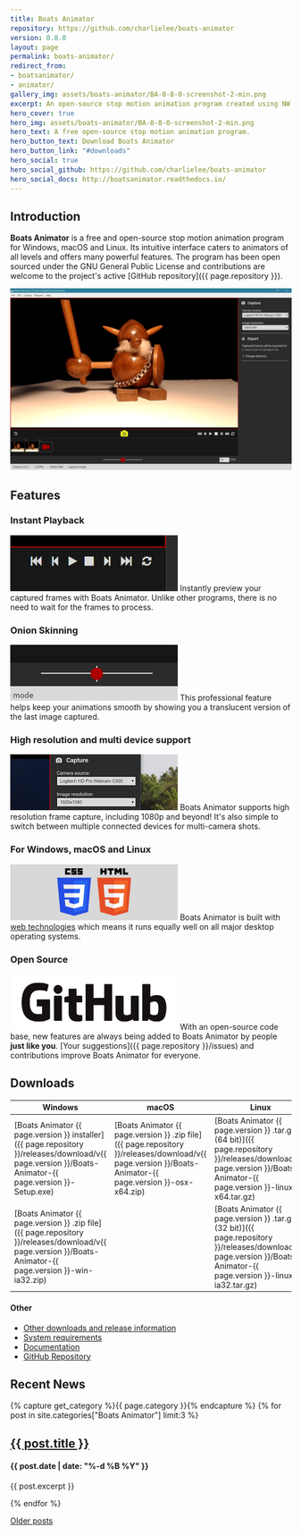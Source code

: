 ```yaml
---
title: Boats Animator
repository: https://github.com/charlielee/boats-animator
version: 0.8.0
layout: page
permalink: boats-animator/
redirect_from:
- boatsanimator/
- animator/
gallery_img: assets/boats-animator/BA-0-8-0-screenshot-2-min.png
excerpt: An open-source stop motion animation program created using NW.js.
hero_cover: true
hero_img: assets/boats-animator/BA-0-8-0-screenshot-2-min.png
hero_text: A free open-source stop motion animation program.
hero_button_text: Download Boats Animator
hero_button_link: "#downloads"
hero_social: true
hero_social_github: https://github.com/charlielee/boats-animator
hero_social_docs: http://boatsanimator.readthedocs.io/
---
```

## Introduction

**Boats Animator** is a free and open-source stop motion animation program for Windows, macOS and Linux. Its intuitive interface caters to animators of all levels and offers many powerful features. The program has been open sourced under the GNU General Public License and contributions are welcome to the project's active [GitHub repository]({{ page.repository }}).

![Screenshot of Boats Animator](../assets/boats-animator/BA-0-8-0-screenshot-2-min.png)

## Features

### Instant Playback

![Playback](../assets/boats-animator/playback.png) Instantly preview your captured frames with Boats Animator. Unlike other programs, there is no need to wait for the frames to process.

### Onion Skinning

![Onion skinning](../assets/boats-animator/onion-skin.png) This professional feature helps keep your animations smooth by showing you a translucent version of the last image captured. 

### High resolution and multi device support

![Capture options](../assets/boats-animator/capture-options.png) Boats Animator supports high resolution frame capture, including 1080p and beyond! It's also simple to switch between multiple connected devices for multi-camera shots.

### For Windows, macOS and Linux

![Cross platform](../assets/boats-animator/cross-platform.png) Boats Animator is built with [web technologies](http://nwjs.io/) which means it runs equally well on all major desktop operating systems.

### Open Source

![GitHub logo](../assets/boats-animator/github-logo.png) With an open-source code base, new features are always being added to Boats Animator by people **just like you**. [Your suggestions]({{ page.repository }}/issues) and contributions improve Boats Animator for everyone.

## Downloads

| Windows | macOS | Linux |
| - | - | - |
| [Boats Animator {{ page.version }} installer]({{ page.repository }}/releases/download/v{{ page.version }}/Boats-Animator-{{ page.version }}-Setup.exe) | [Boats Animator {{ page.version }} .zip file]({{ page.repository }}/releases/download/v{{ page.version }}/Boats-Animator-{{ page.version }}-osx-x64.zip) | [Boats Animator {{ page.version }} .tar.gz (64 bit)]({{ page.repository }}/releases/download/v{{ page.version }}/Boats-Animator-{{ page.version }}-linux-x64.tar.gz) |
| [Boats Animator {{ page.version }} .zip file]({{ page.repository }}/releases/download/v{{ page.version }}/Boats-Animator-{{ page.version }}-win-ia32.zip) | | [Boats Animator {{ page.version }} .tar.gz (32 bit)]({{ page.repository }}/releases/download/v{{ page.version }}/Boats-Animator-{{ page.version }}-linux-ia32.tar.gz) |

#### Other

<ul class="plainlist">
  <li><a href="{{ page.repository }}/releases">Other downloads and release information</a></li>
  <li><a href="http://boatsanimator.readthedocs.io/en/latest/introduction/system-requirements/">System requirements</a></li>
  <li><a href="http://boatsanimator.readthedocs.io/">Documentation</a></li>
  <li><a href="{{ page.repository }}">GitHub Repository</a></li>
</ul>

## Recent News
{% capture get_category %}{{ page.category }}{% endcapture %}
{% for post in site.categories["Boats Animator"] limit:3 %}
<article class="item">
  <h2><a href="{{ post.url }}">{{ post.title }}</a></h2>
  <h4>{{ post.date | date: "%-d %B %Y" }}</h4>
  <p>{{ post.excerpt }}</p>
</article>
{% endfor %}

<a href="/category/boats-animator" class="button">Older posts</a>
